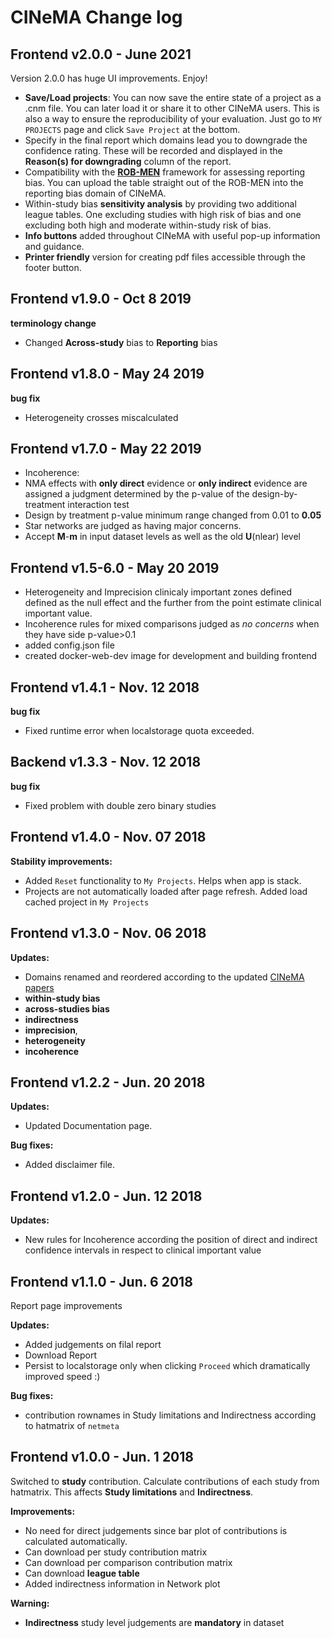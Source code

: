 # CINeMA Change log

## Frontend v2.0.0 - June 2021
Version 2.0.0 has huge UI improvements. Enjoy!
- **Save/Load projects**: You can now save the entire state of a project as a
  .cnm file. You can later load it or share it to other CINeMA users. This is
  also a way to ensure the reproducibility of your evaluation.
  Just go to `MY PROJECTS` page and click `Save Project` at the bottom.
- Specify in the final report which domains lead you to downgrade the confidence
  rating. These will be recorded and displayed in the **Reason(s) for downgrading**
  column of the report.
- Compatibility with the [**ROB-MEN**](https://cinema.ispm.unibe.ch/rob-men/) framework for assessing reporting bias. You can upload the table straight out of the ROB-MEN into the reporting bias domain of CINeMA.
- Within-study bias **sensitivity analysis** by providing two additional league tables.
  One excluding studies with high risk of bias and one excluding both high and moderate
  within-study risk of bias.
- **Info buttons** added throughout CINeMA with useful pop-up information and guidance. 
- **Printer friendly** version for creating pdf files accessible through the footer
  button.

## Frontend v1.9.0 - Oct 8 2019
**terminology change**
- Changed **Across-study** bias to **Reporting** bias

## Frontend v1.8.0 - May 24 2019
**bug fix**
- Heterogeneity crosses miscalculated

## Frontend v1.7.0 - May 22 2019
- Incoherence: 
 - NMA effects with **only direct** evidence or **only indirect** evidence 
are assigned a judgment determined by the p-value of the design-by-treatment interaction test
 - Design by treatment p-value minimum range changed from 0.01 to **0.05**
 - Star networks are judged as having major concerns.
- Accept **M**-**m** in input dataset levels as well as the old **U**(nlear)
  level

## Frontend v1.5-6.0 - May 20 2019
- Heterogeneity and Imprecision clinicaly important zones defined
 defined as the null effect and the further from the point estimate clinical important value.
- Incoherence rules for mixed comparisons judged as *no concerns* when they have
  side p-value>0.1
- added config.json file
- created docker-web-dev image for development and building frontend

## Frontend v1.4.1 - Nov. 12 2018
**bug fix**
- Fixed runtime error when localstorage quota exceeded.

## Backend v1.3.3 - Nov. 12 2018
**bug fix**
- Fixed problem with double zero binary studies 

## Frontend v1.4.0 - Nov. 07 2018

**Stability improvements:** 
- Added ```Reset``` functionality to ```My Projects```. Helps when app is stack.
- Projects are not automatically loaded after page refresh. Added load cached
  project in ```My Projects```

## Frontend v1.3.0 - Nov. 06 2018
**Updates:** 
- Domains renamed and reordered according to the updated [CINeMA papers](http://www.ispm.unibe.ch/research/research_groups/evidence_synthesis_methods/index_eng.html#pane551967)
 - **within-study bias**
 - **across-studies bias** 
 - **indirectness** 
 - **imprecision**,
 - **heterogeneity** 
 - **incoherence**


## Frontend v1.2.2 - Jun. 20 2018

**Updates:** 
- Updated Documentation page.

**Bug fixes:**
- Added disclaimer file.

## Frontend v1.2.0 - Jun. 12 2018

**Updates:**
- New rules for Incoherence according the position of direct and indirect confidence intervals in respect to clinical important value

## Frontend v1.1.0 - Jun. 6 2018

Report page improvements

**Updates:**
- Added judgements on filal report
- Download Report
- Persist to localstorage only when clicking ```Proceed``` which dramatically
  improved speed :)

**Bug fixes:**
- contribution rownames in Study limitations and Indirectness according to
  hatmatrix of ```netmeta```

## Frontend v1.0.0 - Jun. 1 2018

Switched to **study** contribution. Calculate contributions of each study from hatmatrix.
This affects **Study limitations** and **Indirectness**.

**Improvements:**
- No need for direct judgements since bar plot of contributions is calculated
  automatically.
- Can download per study contribution matrix
- Can download per comparison contribution matrix
- Can download **league table**
- Added indirectness information in Network plot

**Warning:**
- **Indirectness** study level judgements are **mandatory** in dataset

